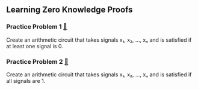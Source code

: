 ## Learning Zero Knowledge Proofs

### Practice Problem 1 [🔗](./Practice%20Problem%201/)
Create an arithmetic circuit that takes signals x₁, x₂, …, xₙ and is satisfied if at least one signal is 0.

### Practice Problem 2 [🔗](./Practice%20Problem%202/)
Create an arithmetic circuit that takes signals x₁, x₂, …, xₙ and is satisfied if all signals are 1.